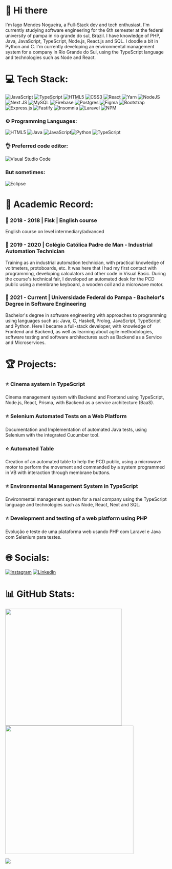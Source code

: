 # 👋 Hi there
I'm Iago Mendes Nogueira, a Full-Stack dev and tech enthusiast. I'm currently studying software engineering for the 6th semester at the federal university of pampa in rio grande do sul, Brazil. I have knowledge of PHP, Java, JavaScript, TypeScript, Node.js, React.js and SQL. I doodle a bit in Python and C. I'm currently developing an environmental management system for a company in Rio Grande do Sul, using the TypeScript language and technologies such as Node and React.

# 💻 Tech Stack:
![JavaScript](https://img.shields.io/badge/javascript-%23323330.svg?style=for-the-badge&logo=javascript&logoColor=%23F7DF1E) ![TypeScript](https://img.shields.io/badge/typescript-%23007ACC.svg?style=for-the-badge&logo=typescript&logoColor=white) ![HTML5](https://img.shields.io/badge/html5-%23E34F26.svg?style=for-the-badge&logo=html5&logoColor=white) ![CSS3](https://img.shields.io/badge/css3-%231572B6.svg?style=for-the-badge&logo=css3&logoColor=white) ![React](https://img.shields.io/badge/react-%2320232a.svg?style=for-the-badge&logo=react&logoColor=%2361DAFB) ![Yarn](https://img.shields.io/badge/yarn-%232C8EBB.svg?style=for-the-badge&logo=yarn&logoColor=white) ![NodeJS](https://img.shields.io/badge/node.js-6DA55F?style=for-the-badge&logo=node.js&logoColor=white) ![Next JS](https://img.shields.io/badge/Next-black?style=for-the-badge&logo=next.js&logoColor=white) ![MySQL](https://img.shields.io/badge/mysql-%2300f.svg?style=for-the-badge&logo=mysql&logoColor=white) ![Firebase](https://img.shields.io/badge/Firebase-039BE5?style=for-the-badge&logo=Firebase&logoColor=white) ![Postgres](https://img.shields.io/badge/postgres-%23316192.svg?style=for-the-badge&logo=postgresql&logoColor=white) ![Figma](https://img.shields.io/badge/figma-%23F24E1E.svg?style=for-the-badge&logo=figma&logoColor=white) ![Bootstrap](https://img.shields.io/badge/bootstrap-%238511FA.svg?style=for-the-badge&logo=bootstrap&logoColor=white) ![Express.js](https://img.shields.io/badge/express.js-%23404d59.svg?style=for-the-badge&logo=express&logoColor=%2361DAFB) ![Fastify](https://img.shields.io/badge/fastify-%23000000.svg?style=for-the-badge&logo=fastify&logoColor=white) ![Insomnia](https://img.shields.io/badge/Insomnia-black?style=for-the-badge&logo=insomnia&logoColor=5849BE) ![Laravel](https://img.shields.io/badge/laravel-%23FF2D20.svg?style=for-the-badge&logo=laravel&logoColor=white) ![NPM](https://img.shields.io/badge/NPM-%23CB3837.svg?style=for-the-badge&logo=npm&logoColor=white) 

### ⚙️ Programming Languages: 
![HTML5](https://img.shields.io/badge/html5-%23E34F26.svg?style=for-the-badge&logo=html5&logoColor=white) ![Java](https://img.shields.io/badge/java-%23ED8B00.svg?style=for-the-badge&logo=openjdk&logoColor=white) ![JavaScript](https://img.shields.io/badge/javascript-%23323330.svg?style=for-the-badge&logo=javascript&logoColor=%23F7DF1E)![Python](https://img.shields.io/badge/python-3670A0?style=for-the-badge&logo=python&logoColor=ffdd54) ![TypeScript](https://img.shields.io/badge/typescript-%23007ACC.svg?style=for-the-badge&logo=typescript&logoColor=white)

### 👌 Preferred code editor:
![Visual Studio Code](https://img.shields.io/badge/Visual%20Studio%20Code-0078d7.svg?style=for-the-badge&logo=visual-studio-code&logoColor=white)
### But sometimes: 
![Eclipse](https://img.shields.io/badge/Eclipse-FE7A16.svg?style=for-the-badge&logo=Eclipse&logoColor=white)

# 📖 Academic Record: 
### 📅 2018 - 2018 | Fisk | English course
English course on level intermediary/advanced
### 📅 2019 - 2020 | Colégio Católica Padre de Man - Industrial Automation Technician
Training as an industrial automation technician, with practical knowledge of voltmeters, protoboards, etc. It was here that I had my first contact with programming, developing calculators and other code in Visual Basic. During the course's technical fair, I developed an automated desk for the PCD public using a membrane keyboard, a wooden coil and a microwave motor.
### 📅 2021 - Current | Universidade Federal do Pampa - Bachelor's Degree in Software Engineering
Bachelor's degree in software engineering with approaches to programming using languages such as: Java, C, Haskell, Prolog, JavaScript, TypeScript and Python.
Here I became a full-stack developer, with knowledge of Frontend and Backend, as well as learning about agile methodologies, software testing and software architectures such as Backend as a Service and Microservices.

# 🏆 Projects: 
### ⭐ Cinema system in TypeScript
Cinema management system with Backend and Frontend using TypeScript, Node.js, React, Prisma, with Backend as a service architecture (BaaS).
### ⭐ Selenium Automated Tests on a Web Platform
Documentation and Implementation of automated Java tests, using Selenium with the integrated Cucumber tool.
### ⭐ Automated Table
Creation of an automated table to help the PCD public, using a microwave motor to perform the movement and commanded by a system programmed in VB with interaction through membrane buttons.
### ⭐ Environmental Management System in TypeScript
Environmental management system for a real company using the TypeScript language and technologies such as Node, React, Next and SQL.
### ⭐ Development and testing of a web platform using PHP
Evolução e teste de uma plataforma web usando PHP com Laravel e Java com Selenium para testes.

# 🌐 Socials:
[![Instagram](https://img.shields.io/badge/Instagram-%23E4405F.svg?logo=Instagram&logoColor=white)](https://instagram.com/iago1mendes) [![LinkedIn](https://img.shields.io/badge/LinkedIn-%230077B5.svg?logo=linkedin&logoColor=white)](https://linkedin.com/in/iagomnogueira)
# 📊 GitHub Stats:
<img src="https://github-readme-stats-wheat-two-53.vercel.app/api?username=IMendelN&theme=neon&hide_border=false&include_all_commits=false&count_private=false"  width="364px" />                    <img src="https://github-readme-streak-stats.herokuapp.com/?user=IMendelN&theme=neon&hide_border=false"  width="400px" />



![](https://github-readme-stats-wheat-two-53.vercel.app/api/top-langs/?username=IMendelN&theme=neon&hide_border=false&include_all_commits=false&count_private=false&layout=compact)
